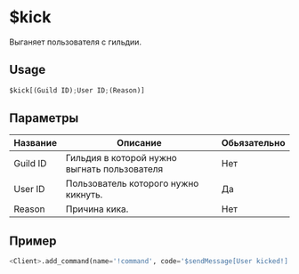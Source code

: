 # $kick
Выганяет пользователя с гильдии.

## Usage
```py
$kick[(Guild ID);User ID;(Reason)]
```

## Параметры
| Название | Описание | Обьязательно |
| -------- | -------- | ------------ |
| Guild ID | Гильдия в которой нужно выгнать пользователя | Нет |
| User ID | Пользователь которого нужно кикнуть. | Да |
| Reason | Причина кика. | Нет |

## Пример
```py
<Client>.add_command(name='!command', code='$sendMessage[User kicked!] $kick[$message]')
```
